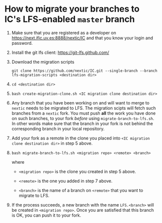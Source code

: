 # How to migrate your branches to IC's LFS-enabled `master` branch

1. Make sure that you are registered as a developer on https://next.ific.uv.es:8888/nextic/IC
   and that you know your login and password.

2.   Install the git lfs client: https://git-lfs.github.com/

3. Download the migration scripts

   `git clone https://github.com/nextic/IC.git --single-branch --branch lfs-migration-scripts <destination dir>`

4. `cd <destination dir>`

5. `bash create-migration-clone.sh <IC migration clone destination dir>`

6. Any branch that you have been working on and will want to merge to
   `nextic` needs to be migrated to LFS. The migration scipts will
   fetch such branches from a `nextic` fork. You must push **all** the
   work you have done on such branches, to your fork *before* using
   `migrate-branch-to-lfs.sh`. In other words make sure that the branch in your fork
   is not behind the corresponding branch in your local repository.

7. Add your fork as a remote in the clone you placed into `<IC
   migration clone destination dir>` in step 5 above.

8. `bash migrate-branch-to-lfs.sh <migration repo> <remote> <branch>`

   where

   + `<migration repo>` is the clone you created in step 5 above.

   + `<remote>` is the one you added in step 7 above.

   + `<branch>` is the name of a branch on `<remote>` that you want to migrate to LFS.

9. If the process succeeds, a new branch with the name `LFS.<branch>`
   will be created in `<migration repo>`. Once you are satisfied that
   this branch is OK, you can push it to your fork.

